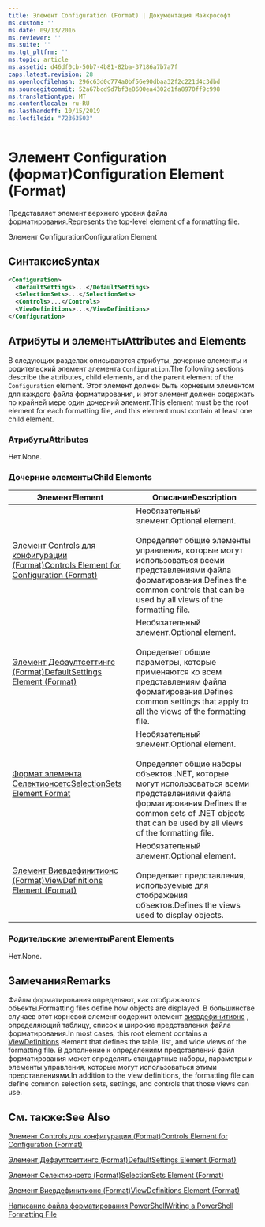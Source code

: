 ```yaml
---
title: Элемент Configuration (Format) | Документация Майкрософт
ms.custom: ''
ms.date: 09/13/2016
ms.reviewer: ''
ms.suite: ''
ms.tgt_pltfrm: ''
ms.topic: article
ms.assetid: d46df0cb-50b7-4b81-82ba-37186a7b7a7f
caps.latest.revision: 28
ms.openlocfilehash: 296c63d0c774a0bf56e90dbaa32f2c221d4c3dbd
ms.sourcegitcommit: 52a67bcd9d7bf3e8600ea4302d1fa8970ff9c998
ms.translationtype: MT
ms.contentlocale: ru-RU
ms.lasthandoff: 10/15/2019
ms.locfileid: "72363503"
---
```

# <a name="configuration-element-format"></a><span data-ttu-id="6c835-102">Элемент Configuration (формат)</span><span class="sxs-lookup"><span data-stu-id="6c835-102">Configuration Element (Format)</span></span>

<span data-ttu-id="6c835-103">Представляет элемент верхнего уровня файла форматирования.</span><span class="sxs-lookup"><span data-stu-id="6c835-103">Represents the top-level element of a formatting file.</span></span>

<span data-ttu-id="6c835-104">Элемент Configuration</span><span class="sxs-lookup"><span data-stu-id="6c835-104">Configuration Element</span></span>

## <a name="syntax"></a><span data-ttu-id="6c835-105">Синтаксис</span><span class="sxs-lookup"><span data-stu-id="6c835-105">Syntax</span></span>

```xml
<Configuration>
  <DefaultSettings>...</DefaultSettings>
  <SelectionSets>...</SelectionSets>
  <Controls>...</Controls>
  <ViewDefinitions>...</ViewDefinitions>
</Configuration>

```

## <a name="attributes-and-elements"></a><span data-ttu-id="6c835-106">Атрибуты и элементы</span><span class="sxs-lookup"><span data-stu-id="6c835-106">Attributes and Elements</span></span>

<span data-ttu-id="6c835-107">В следующих разделах описываются атрибуты, дочерние элементы и родительский элемент элемента `Configuration`.</span><span class="sxs-lookup"><span data-stu-id="6c835-107">The following sections describe the attributes, child elements, and the parent element of the `Configuration` element.</span></span> <span data-ttu-id="6c835-108">Этот элемент должен быть корневым элементом для каждого файла форматирования, и этот элемент должен содержать по крайней мере один дочерний элемент.</span><span class="sxs-lookup"><span data-stu-id="6c835-108">This element must be the root element for each formatting file, and this element must contain at least one child element.</span></span>

### <a name="attributes"></a><span data-ttu-id="6c835-109">Атрибуты</span><span class="sxs-lookup"><span data-stu-id="6c835-109">Attributes</span></span>

<span data-ttu-id="6c835-110">Нет.</span><span class="sxs-lookup"><span data-stu-id="6c835-110">None.</span></span>

### <a name="child-elements"></a><span data-ttu-id="6c835-111">Дочерние элементы</span><span class="sxs-lookup"><span data-stu-id="6c835-111">Child Elements</span></span>

|<span data-ttu-id="6c835-112">Элемент</span><span class="sxs-lookup"><span data-stu-id="6c835-112">Element</span></span>|<span data-ttu-id="6c835-113">Описание</span><span class="sxs-lookup"><span data-stu-id="6c835-113">Description</span></span>|
|-------------|-----------------|
|[<span data-ttu-id="6c835-114">Элемент Controls для конфигурации (Format)</span><span class="sxs-lookup"><span data-stu-id="6c835-114">Controls Element for Configuration (Format)</span></span>](./controls-element-for-configuration-format.md)|<span data-ttu-id="6c835-115">Необязательный элемент.</span><span class="sxs-lookup"><span data-stu-id="6c835-115">Optional element.</span></span><br /><br /> <span data-ttu-id="6c835-116">Определяет общие элементы управления, которые могут использоваться всеми представлениями файла форматирования.</span><span class="sxs-lookup"><span data-stu-id="6c835-116">Defines the common controls that can be used by all views of the formatting file.</span></span>|
|[<span data-ttu-id="6c835-117">Элемент Дефаултсеттингс (Format)</span><span class="sxs-lookup"><span data-stu-id="6c835-117">DefaultSettings Element (Format)</span></span>](./defaultsettings-element-format.md)|<span data-ttu-id="6c835-118">Необязательный элемент.</span><span class="sxs-lookup"><span data-stu-id="6c835-118">Optional element.</span></span><br /><br /> <span data-ttu-id="6c835-119">Определяет общие параметры, которые применяются ко всем представлениям файла форматирования.</span><span class="sxs-lookup"><span data-stu-id="6c835-119">Defines common settings that apply to all the views of the formatting file.</span></span>|
|[<span data-ttu-id="6c835-120">Формат элемента Селектионсетс</span><span class="sxs-lookup"><span data-stu-id="6c835-120">SelectionSets Element Format</span></span>](./selectionsets-element-format.md)|<span data-ttu-id="6c835-121">Необязательный элемент.</span><span class="sxs-lookup"><span data-stu-id="6c835-121">Optional element.</span></span><br /><br /> <span data-ttu-id="6c835-122">Определяет общие наборы объектов .NET, которые могут использоваться всеми представлениями файла форматирования.</span><span class="sxs-lookup"><span data-stu-id="6c835-122">Defines the common sets of .NET objects that can be used by all views of the formatting file.</span></span>|
|[<span data-ttu-id="6c835-123">Элемент Виевдефинитионс (Format)</span><span class="sxs-lookup"><span data-stu-id="6c835-123">ViewDefinitions Element (Format)</span></span>](./viewdefinitions-element-format.md)|<span data-ttu-id="6c835-124">Необязательный элемент.</span><span class="sxs-lookup"><span data-stu-id="6c835-124">Optional element.</span></span><br /><br /> <span data-ttu-id="6c835-125">Определяет представления, используемые для отображения объектов.</span><span class="sxs-lookup"><span data-stu-id="6c835-125">Defines the views used to display objects.</span></span>|

### <a name="parent-elements"></a><span data-ttu-id="6c835-126">Родительские элементы</span><span class="sxs-lookup"><span data-stu-id="6c835-126">Parent Elements</span></span>

<span data-ttu-id="6c835-127">Нет.</span><span class="sxs-lookup"><span data-stu-id="6c835-127">None.</span></span>

## <a name="remarks"></a><span data-ttu-id="6c835-128">Замечания</span><span class="sxs-lookup"><span data-stu-id="6c835-128">Remarks</span></span>

<span data-ttu-id="6c835-129">Файлы форматирования определяют, как отображаются объекты.</span><span class="sxs-lookup"><span data-stu-id="6c835-129">Formatting files define how objects are displayed.</span></span> <span data-ttu-id="6c835-130">В большинстве случаев этот корневой элемент содержит элемент [виевдефинитионс](./viewdefinitions-element-format.md) , определяющий таблицу, список и широкие представления файла форматирования.</span><span class="sxs-lookup"><span data-stu-id="6c835-130">In most cases, this root element contains a [ViewDefinitions](./viewdefinitions-element-format.md) element that defines the table, list, and wide views of the formatting file.</span></span> <span data-ttu-id="6c835-131">В дополнение к определениям представлений файл форматирования может определять стандартные наборы, параметры и элементы управления, которые могут использоваться этими представлениями.</span><span class="sxs-lookup"><span data-stu-id="6c835-131">In addition to the view definitions, the formatting file can define common selection sets, settings, and controls that those views can use.</span></span>

## <a name="see-also"></a><span data-ttu-id="6c835-132">См. также:</span><span class="sxs-lookup"><span data-stu-id="6c835-132">See Also</span></span>

[<span data-ttu-id="6c835-133">Элемент Controls для конфигурации (Format)</span><span class="sxs-lookup"><span data-stu-id="6c835-133">Controls Element for Configuration (Format)</span></span>](./controls-element-for-configuration-format.md)

[<span data-ttu-id="6c835-134">Элемент Дефаултсеттингс (Format)</span><span class="sxs-lookup"><span data-stu-id="6c835-134">DefaultSettings Element (Format)</span></span>](./defaultsettings-element-format.md)

[<span data-ttu-id="6c835-135">Элемент Селектионсетс (Format)</span><span class="sxs-lookup"><span data-stu-id="6c835-135">SelectionSets Element (Format)</span></span>](./selectionsets-element-format.md)

[<span data-ttu-id="6c835-136">Элемент Виевдефинитионс (Format)</span><span class="sxs-lookup"><span data-stu-id="6c835-136">ViewDefinitions Element (Format)</span></span>](./viewdefinitions-element-format.md)

[<span data-ttu-id="6c835-137">Написание файла форматирования PowerShell</span><span class="sxs-lookup"><span data-stu-id="6c835-137">Writing a PowerShell Formatting File</span></span>](./writing-a-powershell-formatting-file.md)
